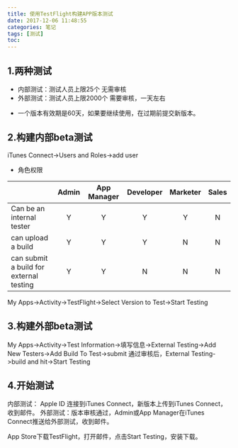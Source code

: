 ```yaml
---
title: 使用TestFlight构建APP版本测试
date: 2017-12-06 11:48:55
categories: 笔记
tags: [测试]
toc:
---
```


## 1.两种测试
* 内部测试：测试人员上限25个        无需审核
* 外部测试：测试人员上限2000个    需要审核，一天左右
<!--more-->
* 一个版本有效期是60天，如果要继续使用，在过期前提交新版本。

## 2.构建内部beta测试
iTunes Connect->Users and Roles->add user

* 角色权限

|      | Admin | App Manager  | Developer | Marketer | Sales |
| ------ | :----: | :----: | :----: | :----: | :----: |
| Can be an internal tester | Y |  Y  | Y  | Y | N |
|   can upload a build       | Y |  Y | Y | N | N |
|   can submit a build for external testing  | Y  | Y | N | N | N |

My Apps->Activity->TestFlight->Select Version to Test->Start Testing

## 3.构建外部beta测试
My Apps->Activity->Test Information->填写信息->External Testing->Add New Testers->Add Build To Test->submit
通过审核后，External Testing->build and hit->Start Testing

## 4.开始测试
内部测试： Apple ID 连接到iTunes Connect，新版本上传到iTunes Connect，收到邮件。
外部测试：版本审核通过，Admin或App Manager在iTunes Connect推送给外部测试，收到邮件。

App Store下载TestFlight，打开邮件，点击Start Testing，安装下载。
